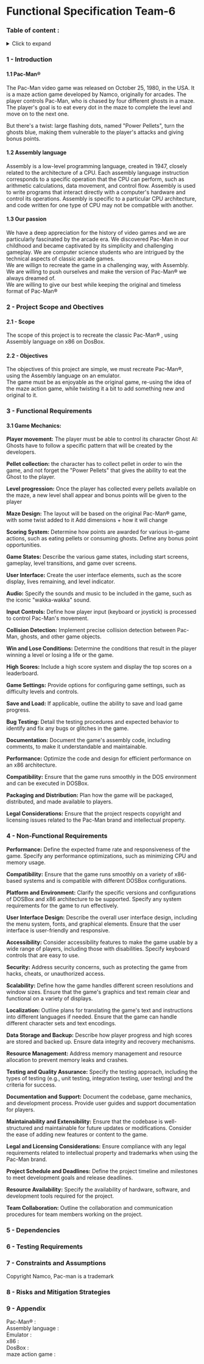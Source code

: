 # Functional Specification Team-6

### Table of content : 
<details><summary> Click to expand </summary><br>
1 - Team Members and roles <br>
2 - System Overview Overview <br>
3 - Goals and non goals <br>

</details>

### 1 - Introduction 
#### 1.1 Pac-Man®
The Pac-Man video game was released on October 25, 1980, in the USA. It is a maze action game developed by Namco, originally for arcades. The player controls Pac-Man, who is chased by four different ghosts in a maze. The player's goal is to eat every dot in the maze to complete the level and move on to the next one.

But there's a twist: large flashing dots, named "Power Pellets", turn the ghosts blue, making them vulnerable to the player's attacks and giving bonus points.

#### 1.2 Assembly language
Assembly is a low-level programming language, created in 1947, closely related to the architecture of a CPU. Each assembly language instruction corresponds to a specific operation that the CPU can perform, such as arithmetic calculations, data movement, and control flow. Assembly is used to write programs that interact directly with a computer's hardware and control its operations. Assembly is specific to a particular CPU architecture, and code written for one type of CPU may not be compatible with another. 

#### 1.3 Our passion 
We have a deep appreciation for the history of video games and we are  particularly fascinated by the arcade era. We discovered Pac-Man in our childhood and became captivated by its simplicity and challenging gameplay. We are computer science students who are intrigued by the technical aspects of classic arcade games.         
We are willign to recreate the game in a challenging way, with Assembly.           
We are willing to push ourselves and make the version of Pac-Man® we always dreamed of.         
We are willing to give our best while keeping the original and timeless format of Pac-Man®



### 2 - Project Scope and Obectives
#### 2.1 - Scope 
The scope of this project is to recreate the classic Pac-Man® , using Assembly language on x86 on DosBox.

#### 2.2 - Objectives 
The objectives of this project are simple, we must recreate Pac-Man®, using the Assembly language on an emulator.   
The game must be as enjoyable as the original game, re-using the idea of the maze action game, while twisting it a bit to add something new and original to it. 

### 3 - Functional Requirements
#### 3.1 Game Mechanics:

**Player movement:** The player must be able to control its character
Ghost AI: Ghosts have to follow a specific pattern that will be created by the developers.   

**Pellet collection:** the character has to collect pellet in order to win the game, and not forget the "Power Pellets" that gives the ability to eat the Ghost to the player.  

**Level progression:** Once the player has collected every pellets available on the maze, a new level shall appear and bonus points will be given to the player

**Maze Design:**
The layout will be based on the original Pac-Man® game, with some twist added to it
Add dimensions + how it will change

**Scoring System:**
Determine how points are awarded for various in-game actions, such as eating pellets or consuming ghosts.
Define any bonus point opportunities.

**Game States:**
Describe the various game states, including start screens, gameplay, level transitions, and game over screens.

**User Interface:**
Create the user interface elements, such as the score display, lives remaining, and level indicator.

**Audio:**
Specify the sounds and music to be included in the game, such as the iconic "wakka-wakka" sound.

**Input Controls:**
Define how player input (keyboard or joystick) is processed to control Pac-Man's movement.

**Collision Detection:**
Implement precise collision detection between Pac-Man, ghosts, and other game objects.

**Win and Lose Conditions:**
Determine the conditions that result in the player winning a level or losing a life or the game.

**High Scores:**
Include a high score system and display the top scores on a leaderboard.

**Game Settings:**
Provide options for configuring game settings, such as difficulty levels and controls.

**Save and Load:**
If applicable, outline the ability to save and load game progress.

**Bug Testing:**
Detail the testing procedures and expected behavior to identify and fix any bugs or glitches in the game.

**Documentation:**
Document the game's assembly code, including comments, to make it understandable and maintainable.

**Performance:**
Optimize the code and design for efficient performance on an x86 architecture.

**Compatibility:**
Ensure that the game runs smoothly in the DOS environment and can be executed in DOSBox.

**Packaging and Distribution:**
Plan how the game will be packaged, distributed, and made available to players.

**Legal Considerations:**
Ensure that the project respects copyright and licensing issues related to the Pac-Man brand and intellectual property.

### 4 - Non-Functional Requirements 

**Performance:**
Define the expected frame rate and responsiveness of the game.
Specify any performance optimizations, such as minimizing CPU and memory usage.

**Compatibility:**
Ensure that the game runs smoothly on a variety of x86-based systems and is compatible with different DOSBox configurations.

**Platform and Environment:**
Clarify the specific versions and configurations of DOSBox and x86 architecture to be supported.
Specify any system requirements for the game to run effectively.

**User Interface Design:**
Describe the overall user interface design, including the menu system, fonts, and graphical elements.
Ensure that the user interface is user-friendly and responsive.

**Accessibility:**
Consider accessibility features to make the game usable by a wide range of players, including those with disabilities.
Specify keyboard controls that are easy to use.

**Security:**
Address security concerns, such as protecting the game from hacks, cheats, or unauthorized access.

**Scalability:**
Define how the game handles different screen resolutions and window sizes.
Ensure that the game's graphics and text remain clear and functional on a variety of displays.

**Localization:**
Outline plans for translating the game's text and instructions into different languages if needed.
Ensure that the game can handle different character sets and text encodings.

**Data Storage and Backup:**
Describe how player progress and high scores are stored and backed up.
Ensure data integrity and recovery mechanisms.

**Resource Management:**
Address memory management and resource allocation to prevent memory leaks and crashes.

**Testing and Quality Assurance:**
Specify the testing approach, including the types of testing (e.g., unit testing, integration testing, user testing) and the criteria for success.

**Documentation and Support:**
Document the codebase, game mechanics, and development process.
Provide user guides and support documentation for players.

**Maintainability and Extensibility:**
Ensure that the codebase is well-structured and maintainable for future updates or modifications.
Consider the ease of adding new features or content to the game.

**Legal and Licensing Considerations:**
Ensure compliance with any legal requirements related to intellectual property and trademarks when using the Pac-Man brand.

**Project Schedule and Deadlines:**
Define the project timeline and milestones to meet development goals and release deadlines.

**Resource Availability:**
Specify the availability of hardware, software, and development tools required for the project.

**Team Collaboration:**
Outline the collaboration and communication procedures for team members working on the project.

### 5 - Dependencies

### 6 - Testing Requirements

### 7 - Constraints and Assumptions 
Copyright Namco, Pac-man is a trademark  


### 8 - Risks and Mitigation Strategies

### 9  - Appendix

Pac-Man® :  
Assembly language :     
Emulator :  
x86 :   
DosBox :    
maze action game :  




